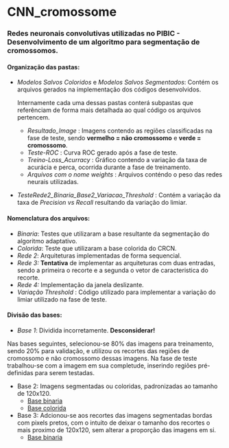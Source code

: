 # CNN_cromossome

### Redes neuronais convolutivas utilizadas no PIBIC - Desenvolvimento de um algoritmo para segmentação de cromossomos.

#### Organização das pastas:
* *Modelos Salvos Coloridos* e *Modelos Salvos Segmentados*: Contém os arquivos gerados na implementação dos códigos 
desenvolvidos.
    
   Internamente cada uma dessas pastas conterá subpastas que referênciam de forma mais detalhada ao qual código os 
   arquivos pertencem.
   
   * *Resultado_Image* : Imagens contendo as regiões classificadas na fase de teste, sendo **vermelho = não cromossomo** 
   e **verde = cromossomo**.
   * *Teste-ROC* : Curva ROC gerado após a fase de teste.
   * *Treino-Loss_Acurracy* : Gráfico contendo a variação da taxa de acurácia e perca, ocorrida durante a fase de treinamento.
   * *Arquivos com o nome weights* : Arquivos conténdo o peso das redes neurais utilizadas.
* *TesteRede2_Binaria_Base2_Variacao_Threshold* : Contém a variação da taxa de *Precision vs Recall* resultando da variação
do limiar.


#### Nomenclatura dos arquivos:
* *Binaria*: Testes que utilizaram a base resultante da segmentação do algoritmo adaptativo.
* *Colorida*: Teste que utilizaram a base colorida do CRCN.
* *Rede 2*: Arquiteturas implementadas de forma sequencial.
* *Rede 3:* **Tentativa** de implementar as arquiteturas com duas entradas, sendo a primeira o recorte e a segunda o 
vetor de caracteristica do recorte.
* *Rede 4:* Implementação da janela deslizante.
* *Variação Threshold* : Código utilizado para implementar a variação do limiar utilizado na fase de teste. 


#### Divisão das bases:
* *Base 1*: Dividida incorretamente. **Desconsiderar!**

Nas bases seguintes, selecionou-se 80% das imagens para treinamento, sendo 20% para validação, e utilizou os recortes 
das regiões de cromossomo e não cromossomo dessas imagens. Na fase de teste trabalhou-se com a imagem em sua completude,
inserindo regiões pré-definidas para serem testadas.
* Base 2: Imagens segmentadas ou coloridas, padronizadas ao tamanho de 120x120.
    * [Base binaria](https://bit.ly/2Wy7ZXN)
    * [Base colorida](https://bit.ly/2FXPery)
* Base 3: Adcionou-se aos recortes das imagens segmentadas bordas com pixels pretos, com o intuito de deixar o tamanho dos recortes 
o mais proximo de 120x120, sem alterar a proporção das imagens em si.
    * [Base binaria](https://bit.ly/2FZolDK)